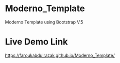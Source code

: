 # Moderno_Template
Moderno Template using Bootstrap V.5

# Live Demo Link
https://faroukabdulrazak.github.io/Moderno_Template/
